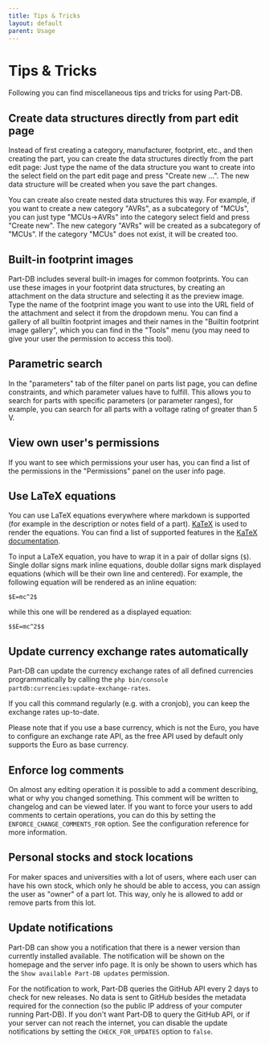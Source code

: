 ```yaml
---
title: Tips & Tricks
layout: default
parent: Usage
---
```


# Tips & Tricks

Following you can find miscellaneous tips and tricks for using Part-DB.

## Create data structures directly from part edit page

Instead of first creating a category, manufacturer, footprint, etc., and then creating the part, you can create the
data structures directly from the part edit page: Just type the name of the data structure you want to create into the
select field on the part edit page and press "Create new ...". The new data structure will be created when you save
the part changes.

You can create also create nested data structures this way. For example, if you want to create a new category "AVRs",
as a subcategory of "MCUs", you can just type "MCUs->AVRs" into the category select field and press "Create new".
The new category "AVRs" will be created as a subcategory of "MCUs". If the category "MCUs" does not exist, it will
be created too.

## Built-in footprint images

Part-DB includes several built-in images for common footprints. You can use these images in your footprint
data structures,
by creating an attachment on the data structure and selecting it as the preview image.
Type the name of the footprint image you want to use into the URL field of the attachment and select it from the
dropdown menu. You can find a gallery of all builtin footprint images and their names in the "Builtin footprint image
gallery",
which you can find in the "Tools" menu (you may need to give your user the permission to access this tool).

## Parametric search

In the "parameters" tab of the filter panel on parts list page, you can define constraints, and which parameter values
have to fulfill. This allows you to search for parts with specific parameters (or parameter ranges), for example, you
can search for all parts with a voltage rating of greater than 5 V.

## View own user's permissions

If you want to see which permissions your user has, you can find a list of the permissions in the "Permissions" panel
on the user info page.

## Use LaTeX equations

You can use LaTeX equations everywhere where markdown is supported (for example in the description or notes field of a
part).
[KaTeX](https://katex.org/) is used to render the equations.
You can find a list of supported features in the [KaTeX documentation](https://katex.org/docs/supported.html).

To input a LaTeX equation, you have to wrap it in a pair of dollar signs (`$`). Single dollar signs mark inline
equations, double dollar signs mark displayed equations (which will be their own line and centered). 
For example, the following equation will be rendered as an inline equation:

```
$E=mc^2$
```

while this one will be rendered as a displayed equation:

```
$$E=mc^2$$
```

## Update currency exchange rates automatically

Part-DB can update the currency exchange rates of all defined currencies programmatically
by calling the `php bin/console partdb:currencies:update-exchange-rates`.

If you call this command regularly (e.g. with a cronjob), you can keep the exchange rates up-to-date.

Please note that if you use a base currency, which is not the Euro, you have to configure an exchange rate API, as the
free API used by default only supports the Euro as base currency.

## Enforce log comments

On almost any editing operation it is possible to add a comment describing, what or why you changed something.
This comment will be written to changelog and can be viewed later.
If you want to force your users to add comments to certain operations, you can do this by setting
the `ENFORCE_CHANGE_COMMENTS_FOR` option.
See the configuration reference for more information.

## Personal stocks and stock locations

For maker spaces and universities with a lot of users, where each user can have his own stock, which only he should be
able to access, you can assign
the user as "owner" of a part lot. This way, only he is allowed to add or remove parts from this lot.

## Update notifications

Part-DB can show you a notification that there is a newer version than currently installed available. The notification
will be shown on the homepage and the server info page.
It is only be shown to users which has the `Show available Part-DB updates` permission.

For the notification to work, Part-DB queries the GitHub API every 2 days to check for new releases. No data is sent to
GitHub besides the metadata required for the connection (so the public IP address of your computer running Part-DB).
If you don't want Part-DB to query the GitHub API, or if your server can not reach the internet, you can disable the
update notifications by setting the `CHECK_FOR_UPDATES` option to `false`.